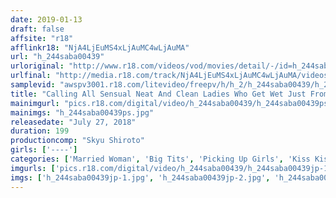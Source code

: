 ```yaml
---
date: 2019-01-13
draft: false
affsite: "r18"
afflinkr18: "NjA4LjEuMS4xLjAuMC4wLjAuMA"
url: "h_244saba00439"
urloriginal: "http://www.r18.com/videos/vod/movies/detail/-/id=h_244saba00439"
urlfinal: "http://media.r18.com/track/NjA4LjEuMS4xLjAuMC4wLjAuMA/videos/vod/movies/detail/-/id=h_244saba00439"
samplevid: "awspv3001.r18.com/litevideo/freepv/h/h_2/h_244saba00439/h_244saba00439_dmb_w.mp4"
title: "Calling All Sensual Neat And Clean Ladies Who Get Wet Just From Kissing! Would You Like To Take On A French Kissing Experience With An Innocent Cherry Boy Who's Never Even Kissed A Girl Before? She Was Only Planning To Teach Him How To Kiss Like A Grownup, But It Felt So Good Her Panties Were Dripping Wet With Lust! And Now She Can Never Tell Her Husband That She Gave This Cherry Boy A Raw Cherry Popping!"
mainimgurl: "pics.r18.com/digital/video/h_244saba00439/h_244saba00439ps.jpg"
mainimgs: "h_244saba00439ps.jpg"
releasedate: "July 27, 2018"
duration: 199
productioncomp: "Skyu Shiroto"
girls: ['----']
categories: ['Married Woman', 'Big Tits', 'Picking Up Girls', 'Kiss Kiss', 'Creampie', 'Hi-Def']
imgurls: ['pics.r18.com/digital/video/h_244saba00439/h_244saba00439jp-1.jpg', 'pics.r18.com/digital/video/h_244saba00439/h_244saba00439jp-2.jpg', 'pics.r18.com/digital/video/h_244saba00439/h_244saba00439jp-3.jpg', 'pics.r18.com/digital/video/h_244saba00439/h_244saba00439jp-4.jpg', 'pics.r18.com/digital/video/h_244saba00439/h_244saba00439jp-5.jpg', 'pics.r18.com/digital/video/h_244saba00439/h_244saba00439jp-6.jpg', 'pics.r18.com/digital/video/h_244saba00439/h_244saba00439jp-7.jpg', 'pics.r18.com/digital/video/h_244saba00439/h_244saba00439jp-8.jpg', 'pics.r18.com/digital/video/h_244saba00439/h_244saba00439jp-9.jpg', 'pics.r18.com/digital/video/h_244saba00439/h_244saba00439jp-10.jpg', 'pics.r18.com/digital/video/h_244saba00439/h_244saba00439jp-11.jpg', 'pics.r18.com/digital/video/h_244saba00439/h_244saba00439jp-12.jpg', 'pics.r18.com/digital/video/h_244saba00439/h_244saba00439jp-13.jpg', 'pics.r18.com/digital/video/h_244saba00439/h_244saba00439jp-14.jpg', 'pics.r18.com/digital/video/h_244saba00439/h_244saba00439jp-15.jpg', 'pics.r18.com/digital/video/h_244saba00439/h_244saba00439jp-16.jpg', 'pics.r18.com/digital/video/h_244saba00439/h_244saba00439jp-17.jpg', 'pics.r18.com/digital/video/h_244saba00439/h_244saba00439jp-18.jpg', 'pics.r18.com/digital/video/h_244saba00439/h_244saba00439jp-19.jpg', 'pics.r18.com/digital/video/h_244saba00439/h_244saba00439jp-20.jpg']
imgs: ['h_244saba00439jp-1.jpg', 'h_244saba00439jp-2.jpg', 'h_244saba00439jp-3.jpg', 'h_244saba00439jp-4.jpg', 'h_244saba00439jp-5.jpg', 'h_244saba00439jp-6.jpg', 'h_244saba00439jp-7.jpg', 'h_244saba00439jp-8.jpg', 'h_244saba00439jp-9.jpg', 'h_244saba00439jp-10.jpg', 'h_244saba00439jp-11.jpg', 'h_244saba00439jp-12.jpg', 'h_244saba00439jp-13.jpg', 'h_244saba00439jp-14.jpg', 'h_244saba00439jp-15.jpg', 'h_244saba00439jp-16.jpg', 'h_244saba00439jp-17.jpg', 'h_244saba00439jp-18.jpg', 'h_244saba00439jp-19.jpg', 'h_244saba00439jp-20.jpg']
---
```

